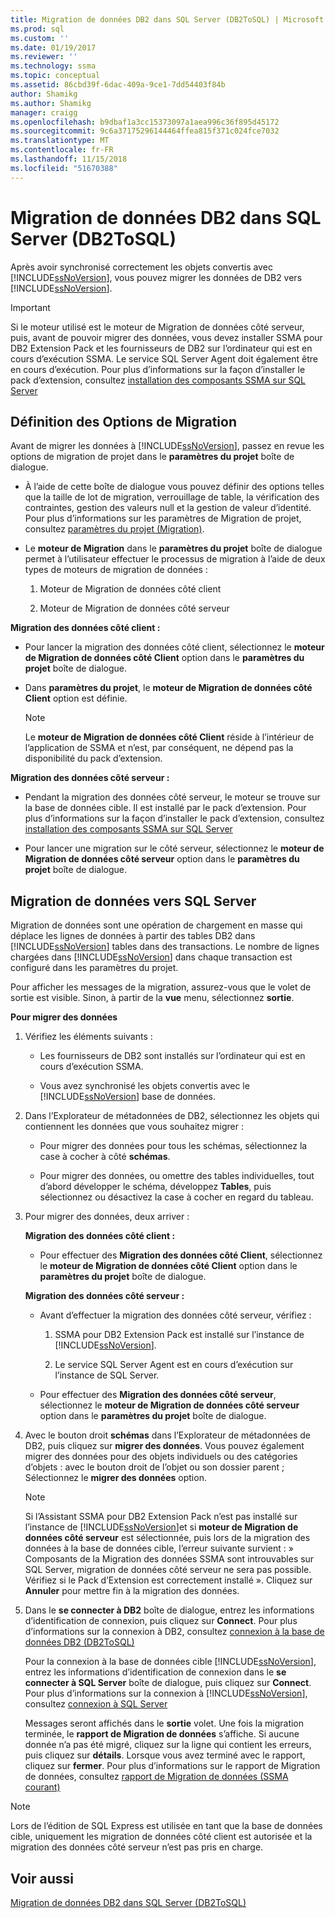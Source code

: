```yaml
---
title: Migration de données DB2 dans SQL Server (DB2ToSQL) | Microsoft Docs
ms.prod: sql
ms.custom: ''
ms.date: 01/19/2017
ms.reviewer: ''
ms.technology: ssma
ms.topic: conceptual
ms.assetid: 86cbd39f-6dac-409a-9ce1-7dd54403f84b
author: Shamikg
ms.author: Shamikg
manager: craigg
ms.openlocfilehash: b9dbaf1a3cc15373097a1aea996c36f895d45172
ms.sourcegitcommit: 9c6a37175296144464ffea815f371c024fce7032
ms.translationtype: MT
ms.contentlocale: fr-FR
ms.lasthandoff: 11/15/2018
ms.locfileid: "51670388"
---
```

# <a name="migrating-db2-data-into-sql-server-db2tosql"></a>Migration de données DB2 dans SQL Server (DB2ToSQL)
Après avoir synchronisé correctement les objets convertis avec [!INCLUDE[ssNoVersion](../../includes/ssnoversion-md.md)], vous pouvez migrer les données de DB2 vers [!INCLUDE[ssNoVersion](../../includes/ssnoversion-md.md)].  
  
> [!IMPORTANT]  
> Si le moteur utilisé est le moteur de Migration de données côté serveur, puis, avant de pouvoir migrer des données, vous devez installer SSMA pour DB2 Extension Pack et les fournisseurs de DB2 sur l’ordinateur qui est en cours d’exécution SSMA. Le service SQL Server Agent doit également être en cours d’exécution. Pour plus d’informations sur la façon d’installer le pack d’extension, consultez [installation des composants SSMA sur SQL Server](https://msdn.microsoft.com/cf2b724b-4ca7-470a-8dd7-fa95b1e060a4)  
  
## <a name="setting-migration-options"></a>Définition des Options de Migration  
Avant de migrer les données à [!INCLUDE[ssNoVersion](../../includes/ssnoversion-md.md)], passez en revue les options de migration de projet dans le **paramètres du projet** boîte de dialogue.  
  
-   À l’aide de cette boîte de dialogue vous pouvez définir des options telles que la taille de lot de migration, verrouillage de table, la vérification des contraintes, gestion des valeurs null et la gestion de valeur d’identité. Pour plus d’informations sur les paramètres de Migration de projet, consultez [paramètres du projet (Migration)](https://msdn.microsoft.com/48aaa8e6-a9cb-487d-9ba5-fc3f1c4786ae).  
  
-   Le **moteur de Migration** dans le **paramètres du projet** boîte de dialogue permet à l’utilisateur effectuer le processus de migration à l’aide de deux types de moteurs de migration de données :  
  
    1.  Moteur de Migration de données côté client  
  
    2.  Moteur de Migration de données côté serveur  
  
**Migration des données côté client :**  
  
-   Pour lancer la migration des données côté client, sélectionnez le **moteur de Migration de données côté Client** option dans le **paramètres du projet** boîte de dialogue.  
  
-   Dans **paramètres du projet**, le **moteur de Migration de données côté Client** option est définie.  
  
    > [!NOTE]  
    > Le **moteur de Migration de données côté Client** réside à l’intérieur de l’application de SSMA et n’est, par conséquent, ne dépend pas la disponibilité du pack d’extension.  
  
**Migration des données côté serveur :**  
  
-   Pendant la migration des données côté serveur, le moteur se trouve sur la base de données cible. Il est installé par le pack d’extension. Pour plus d’informations sur la façon d’installer le pack d’extension, consultez [installation des composants SSMA sur SQL Server](https://msdn.microsoft.com/cf2b724b-4ca7-470a-8dd7-fa95b1e060a4)  
  
-   Pour lancer une migration sur le côté serveur, sélectionnez le **moteur de Migration de données côté serveur** option dans le **paramètres du projet** boîte de dialogue.  
  
## <a name="migrating-data-to-sql-server"></a>Migration de données vers SQL Server  
Migration de données sont une opération de chargement en masse qui déplace les lignes de données à partir des tables DB2 dans [!INCLUDE[ssNoVersion](../../includes/ssnoversion-md.md)] tables dans des transactions. Le nombre de lignes chargées dans [!INCLUDE[ssNoVersion](../../includes/ssnoversion-md.md)] dans chaque transaction est configuré dans les paramètres du projet.  
  
Pour afficher les messages de la migration, assurez-vous que le volet de sortie est visible. Sinon, à partir de la **vue** menu, sélectionnez **sortie**.  
  
**Pour migrer des données**  
  
1.  Vérifiez les éléments suivants :  
  
    -   Les fournisseurs de DB2 sont installés sur l’ordinateur qui est en cours d’exécution SSMA.  
  
    -   Vous avez synchronisé les objets convertis avec le [!INCLUDE[ssNoVersion](../../includes/ssnoversion-md.md)] base de données.  
  
2.  Dans l’Explorateur de métadonnées de DB2, sélectionnez les objets qui contiennent les données que vous souhaitez migrer :  
  
    -   Pour migrer des données pour tous les schémas, sélectionnez la case à cocher à côté **schémas**.  
  
    -   Pour migrer des données, ou omettre des tables individuelles, tout d’abord développer le schéma, développez **Tables**, puis sélectionnez ou désactivez la case à cocher en regard du tableau.  
  
3.  Pour migrer des données, deux arriver :  
  
    **Migration des données côté client :**  
  
    -   Pour effectuer des **Migration des données côté Client**, sélectionnez le **moteur de Migration de données côté Client** option dans le **paramètres du projet** boîte de dialogue.  
  
    **Migration des données côté serveur :**  
  
    -   Avant d’effectuer la migration des données côté serveur, vérifiez :  
  
        1.  SSMA pour DB2 Extension Pack est installé sur l’instance de [!INCLUDE[ssNoVersion](../../includes/ssnoversion-md.md)].  
  
        2.  Le service SQL Server Agent est en cours d’exécution sur l’instance de SQL Server.  
  
    -   Pour effectuer des **Migration des données côté serveur**, sélectionnez le **moteur de Migration de données côté serveur** option dans le **paramètres du projet** boîte de dialogue.  
  
4.  Avec le bouton droit **schémas** dans l’Explorateur de métadonnées de DB2, puis cliquez sur **migrer des données**. Vous pouvez également migrer des données pour des objets individuels ou des catégories d’objets : avec le bouton droit de l’objet ou son dossier parent ; Sélectionnez le **migrer des données** option.  
  
    > [!NOTE]  
    > Si l’Assistant SSMA pour DB2 Extension Pack n’est pas installé sur l’instance de [!INCLUDE[ssNoVersion](../../includes/ssnoversion-md.md)]et si **moteur de Migration de données côté serveur** est sélectionnée, puis lors de la migration des données à la base de données cible, l’erreur suivante survient : » Composants de la Migration des données SSMA sont introuvables sur SQL Server, migration de données côté serveur ne sera pas possible. Vérifiez si le Pack d’Extension est correctement installé ». Cliquez sur **Annuler** pour mettre fin à la migration des données.  
  
5.  Dans le **se connecter à DB2** boîte de dialogue, entrez les informations d’identification de connexion, puis cliquez sur **Connect**. Pour plus d’informations sur la connexion à DB2, consultez [connexion à la base de données DB2 &#40;DB2ToSQL&#41;](../../ssma/db2/connecting-to-db2-database-db2tosql.md)  
  
    Pour la connexion à la base de données cible [!INCLUDE[ssNoVersion](../../includes/ssnoversion-md.md)], entrez les informations d’identification de connexion dans le **se connecter à SQL Server** boîte de dialogue, puis cliquez sur **Connect**. Pour plus d’informations sur la connexion à [!INCLUDE[ssNoVersion](../../includes/ssnoversion-md.md)], consultez [connexion à SQL Server](https://msdn.microsoft.com/b59803cb-3cc6-41cc-8553-faf90851410e)  
  
    Messages seront affichés dans le **sortie** volet. Une fois la migration terminée, le **rapport de Migration de données** s’affiche. Si aucune donnée n’a pas été migré, cliquez sur la ligne qui contient les erreurs, puis cliquez sur **détails**. Lorsque vous avez terminé avec le rapport, cliquez sur **fermer**. Pour plus d’informations sur le rapport de Migration de données, consultez [rapport de Migration de données (SSMA courant)](https://msdn.microsoft.com/bbfb9d88-5a98-4980-8d19-c5d78bd0d241)  
  
> [!NOTE]  
> Lors de l’édition de SQL Express est utilisée en tant que la base de données cible, uniquement les migration de données côté client est autorisée et la migration des données côté serveur n’est pas pris en charge.  
  
## <a name="see-also"></a>Voir aussi  
[Migration de données DB2 dans SQL Server &#40;DB2ToSQL&#41;](../../ssma/db2/migrating-db2-data-into-sql-server-db2tosql.md)  
  
